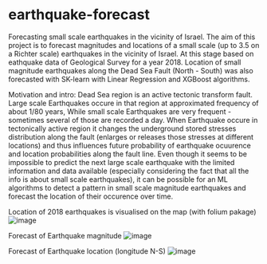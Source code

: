 # earthquake-forecast
Forecasting small scale earthquakes in the vicinity of Israel.
The aim of this project is to forecast magnitudes and locations of a small scale (up to 3.5 on a Richter scale) earthquakes in the vicinity of Israel. At this stage based on eathquake data of Geological Survey for a year 2018.
 Location of small magnitude earthquakes along the Dead Sea Fault (North - South) was also forecasted with SK-learn with Linear Regression and XGBoost algorithms.

Motivation and intro:
 Dead Sea region is an active tectonic transform fault. Large scale Earthquakes occure in that region at approximated frequency of about 1/80 years, While small scale Earthquakes are very frequent - sometimes several of those are recorded a day. When Earthquake occure in tectonically active region it changes the underground stored stresses distribution along the fault (enlarges or releases those stresses at different locations) and thus influences future probability of earthquake ocuurence and location probabilities along the fault line.
 Even though it seems to be impossible to predict the next large scale earthquake with the limited information and data available (especially considering the fact that all the info is about small scale earthquakes), it can be possible for an ML algorithms to detect a pattern in small scale magnitude earthquakes and forecast the location of their occurence over time.

Location of 2018 earthquakes is visualised on the map (with folium pakage)
![image](https://user-images.githubusercontent.com/101993270/181304040-afa5ce69-1c1a-433c-b110-6ede7cd0dee2.png)

Forecast of Earthquake magnitude
![image](https://user-images.githubusercontent.com/101993270/159774480-e60a0b4f-bc10-4c6e-b42a-126e338e0d87.png)

Forecast of Earthquake location (longitude N-S)
![image](https://user-images.githubusercontent.com/101993270/159774373-fafaae95-d267-4986-8a2f-6b3aec7d4b6c.png)
